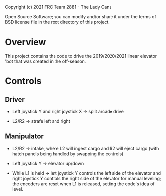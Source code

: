 Copyright (c) 2021 FRC Team 2881 - The Lady Cans

Open Source Software; you can modify and/or share it under the terms of BSD
license file in the root directory of this project.

# Overview

This project contains the code to drive the 2019/2020/2021 linear elevator
'bot that was created in the off-season.

# Controls

## Driver

* Left joystick Y and right joystick X -> split arcade drive

* L2/R2 -> strafe left and right

## Manipulator

* L2/R2 -> intake, where L2 will ingest cargo and R2 will eject cargo (with
  hatch panels being handled by swapping the controls)

* Left joystick Y -> elevator up/down

* While L1 is held -> left joystick Y controls the left side of the elevator
                      and right joystick Y controls the right side of the
                      elevator for manual leveling; the encoders are reset when
                      L1 is released, setting the code's idea of level.

